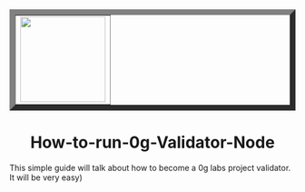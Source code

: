 
<table border=10 align=center>
  <tr>
    <td><img src="https://github.com/user-attachments/assets/da5331f5-f19a-418d-affc-a1dceaa24d12" width=150></td>
  </tr>
</table>

<h1 align=center> How-to-run-0g-Validator-Node </h1>
This simple guide will talk about how to become a 0g labs project validator. It will be very easy)
